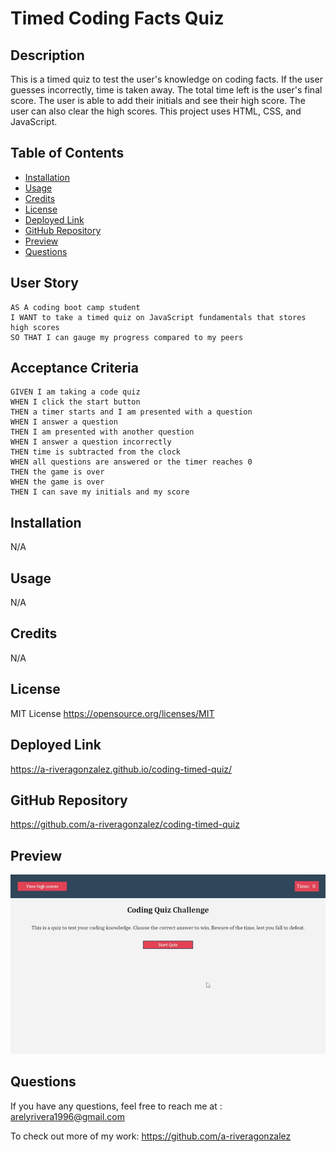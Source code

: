 # Timed Coding Facts Quiz

## Description
This is a timed quiz to test the user's knowledge on coding facts. If the user guesses incorrectly, time is taken away. The total time left is the user's final score. The user is able to add their initials and see their high score. The user can also clear the high scores. This project uses HTML, CSS, and JavaScript. 

## Table of Contents 

- [Installation](#installation)
- [Usage](#usage)
- [Credits](#credits)
- [License](#license)
- [Deployed Link](#deployed-link)
- [GitHub Repository](#github-repository)
- [Preview](#preview)
- [Questions](#questions)

## User Story

```
AS A coding boot camp student
I WANT to take a timed quiz on JavaScript fundamentals that stores high scores
SO THAT I can gauge my progress compared to my peers
```

## Acceptance Criteria

```
GIVEN I am taking a code quiz
WHEN I click the start button
THEN a timer starts and I am presented with a question
WHEN I answer a question
THEN I am presented with another question
WHEN I answer a question incorrectly
THEN time is subtracted from the clock
WHEN all questions are answered or the timer reaches 0
THEN the game is over
WHEN the game is over
THEN I can save my initials and my score
```
## Installation
N/A

## Usage
N/A

## Credits
N/A

## License
MIT License 
https://opensource.org/licenses/MIT

## Deployed Link
https://a-riveragonzalez.github.io/coding-timed-quiz/

## GitHub Repository
https://github.com/a-riveragonzalez/coding-timed-quiz

## Preview 

![gif-of-coding-quiz](coding-quiz.gif)

## Questions
If you have any questions, feel free to reach me at : 
arelyrivera1996@gmail.com

To check out more of my work: 
https://github.com/a-riveragonzalez